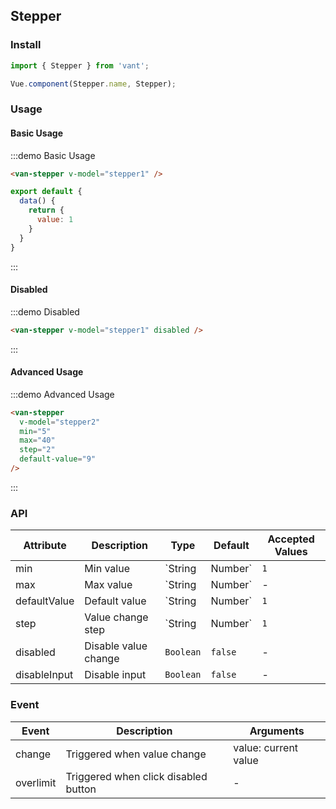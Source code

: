 <script>
export default {
  data() {
    return {
      stepper1: 1,
      stepper2: 9,
    };
  }
};
</script>

## Stepper

### Install
``` javascript
import { Stepper } from 'vant';

Vue.component(Stepper.name, Stepper);
```

### Usage

#### Basic Usage

:::demo Basic Usage
```html
<van-stepper v-model="stepper1" />
```

```javascript
export default {
  data() {
    return {
      value: 1
    }
  }
}
```
:::

#### Disabled

:::demo Disabled
```html
<van-stepper v-model="stepper1" disabled />
```
:::

#### Advanced Usage

:::demo Advanced Usage
```html
<van-stepper
  v-model="stepper2"
  min="5"
  max="40"
  step="2"
  default-value="9"
/>
```
:::

### API

| Attribute | Description | Type | Default | Accepted Values |
|-----------|-----------|-----------|-------------|-------------|
| min | Min value | `String | Number` | `1` | - |
| max | Max value | `String | Number` | - | - |
| defaultValue | Default value | `String | Number` | `1` | - |
| step | Value change step | `String | Number` | `1` | - |
| disabled | Disable value change | `Boolean` | `false` | - | 
| disableInput | Disable input | `Boolean` | `false` | - |

### Event

| Event | Description | Arguments |
|-----------|-----------|-----------|
| change | Triggered when value change | value: current value |
| overlimit | Triggered when click disabled button | - |
